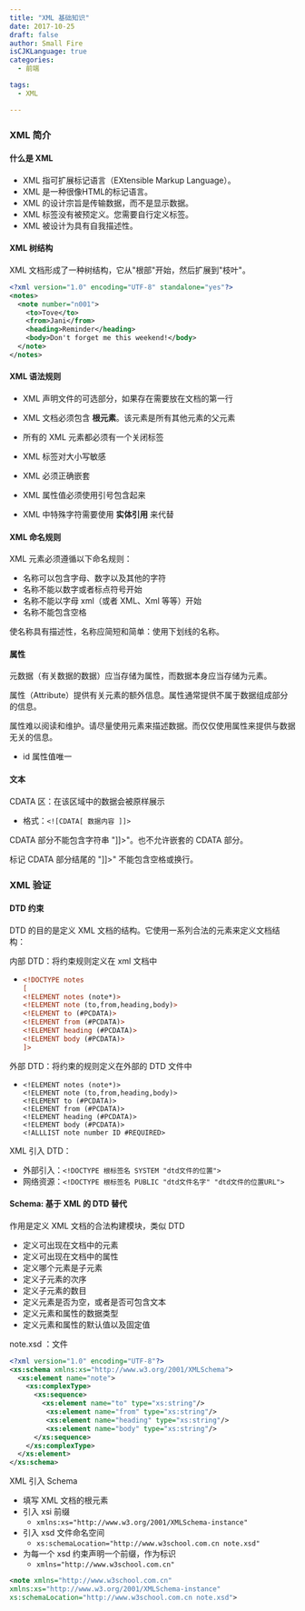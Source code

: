 ```yaml
---
title: "XML 基础知识"
date: 2017-10-25
draft: false
author: Small Fire
isCJKLanguage: true
categories: 
  - 前端

tags: 
  - XML

---
```


### XML 简介

#### 什么是 XML

- XML 指可扩展标记语言（EXtensible Markup Language）。
- XML 是一种很像HTML的标记语言。
- XML 的设计宗旨是传输数据，而不是显示数据。
- XML 标签没有被预定义。您需要自行定义标签。
- XML 被设计为具有自我描述性。

#### XML 树结构

XML 文档形成了一种树结构，它从"根部"开始，然后扩展到"枝叶"。

```xml
<?xml version="1.0" encoding="UTF-8" standalone="yes"?>
<notes>
  <note number="n001">
    <to>Tove</to>
    <from>Jani</from>
    <heading>Reminder</heading>
    <body>Don't forget me this weekend!</body>
  </note>
</notes>
```

#### XML 语法规则

- XML 声明文件的可选部分，如果存在需要放在文档的第一行

- XML 文档必须包含 **根元素**。该元素是所有其他元素的父元素
- 所有的 XML 元素都必须有一个关闭标签
- XML 标签对大小写敏感
- XML 必须正确嵌套
- XML 属性值必须使用引号包含起来
- XML 中特殊字符需要使用 **实体引用** 来代替

#### XML 命名规则

XML 元素必须遵循以下命名规则：

- 名称可以包含字母、数字以及其他的字符
- 名称不能以数字或者标点符号开始
- 名称不能以字母 xml（或者 XML、Xml 等等）开始
- 名称不能包含空格

使名称具有描述性，名称应简短和简单：使用下划线的名称。

#### 属性

元数据（有关数据的数据）应当存储为属性，而数据本身应当存储为元素。

属性（Attribute）提供有关元素的额外信息。属性通常提供不属于数据组成部分的信息。

属性难以阅读和维护。请尽量使用元素来描述数据。而仅仅使用属性来提供与数据无关的信息。

- id 属性值唯一

#### 文本

CDATA 区：在该区域中的数据会被原样展示

- 格式：`<![CDATA[ 数据内容 ]]>`

CDATA 部分不能包含字符串 "]]>"。也不允许嵌套的 CDATA 部分。

标记 CDATA 部分结尾的 "]]>" 不能包含空格或换行。

### XML 验证

#### DTD 约束

DTD 的目的是定义 XML 文档的结构。它使用一系列合法的元素来定义文档结构：

内部 DTD：将约束规则定义在 xml 文档中

- ```xml
  <!DOCTYPE notes
  [
  <!ELEMENT notes (note*)>
  <!ELEMENT note (to,from,heading,body)>
  <!ELEMENT to (#PCDATA)>
  <!ELEMENT from (#PCDATA)>
  <!ELEMENT heading (#PCDATA)>
  <!ELEMENT body (#PCDATA)>
  ]>
  ```

外部 DTD：将约束的规则定义在外部的 DTD 文件中

- ```xml-dtd
  <!ELEMENT notes (note*)>
  <!ELEMENT note (to,from,heading,body)>
  <!ELEMENT to (#PCDATA)>
  <!ELEMENT from (#PCDATA)>
  <!ELEMENT heading (#PCDATA)>
  <!ELEMENT body (#PCDATA)>
  <!ALLLIST note number ID #REQUIRED>
  ```

XML 引入 DTD：

- 外部引入：`<!DOCTYPE 根标签名 SYSTEM "dtd文件的位置">`
- 网络资源：`<!DOCTYPE 根标签名 PUBLIC "dtd文件名字" "dtd文件的位置URL">`

#### Schema: 基于 XML 的 DTD 替代

作用是定义 XML 文档的合法构建模块，类似 DTD

- 定义可出现在文档中的元素
- 定义可出现在文档中的属性
- 定义哪个元素是子元素
- 定义子元素的次序
- 定义子元素的数目
- 定义元素是否为空，或者是否可包含文本
- 定义元素和属性的数据类型
- 定义元素和属性的默认值以及固定值

note.xsd ：文件

```xml
<?xml version="1.0" encoding="UTF-8"?>
<xs:schema xmlns:xs="http://www.w3.org/2001/XMLSchema">
  <xs:element name="note">
    <xs:complexType>
      <xs:sequence>
        <xs:element name="to" type="xs:string"/>
         <xs:element name="from" type="xs:string"/>
         <xs:element name="heading" type="xs:string"/>
         <xs:element name="body" type="xs:string"/>
      </xs:sequence>
    </xs:complexType>
  </xs:element>
</xs:schema>
```

XML 引入 Schema

- 填写 XML 文档的根元素
- 引入 xsi 前缀
  -  `xmlns:xs="http://www.w3.org/2001/XMLSchema-instance"`
- 引入 xsd 文件命名空间
  - `xs:schemaLocation="http://www.w3school.com.cn note.xsd"`
- 为每一个 xsd 约束声明一个前缀，作为标识
  - `xmlns="http://www.w3school.com.cn"`

```xml
<note xmlns="http://www.w3school.com.cn"
xmlns:xs="http://www.w3.org/2001/XMLSchema-instance"
xs:schemaLocation="http://www.w3school.com.cn note.xsd">
```

